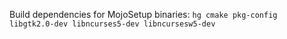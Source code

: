 
Build dependencies for MojoSetup binaries: `hg cmake pkg-config libgtk2.0-dev libncurses5-dev libncursesw5-dev`

